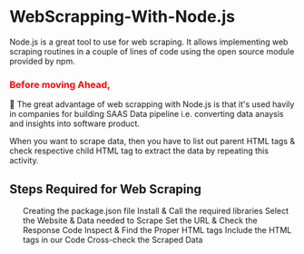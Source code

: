 # WebScrapping-With-Node.js
<!DOCTYPE html>
<html>
<body>

Node.js is a great tool to use for web scraping. It allows implementing web scraping routines in a couple of lines of code using the open source module provided by npm.

<h3 align="left" style="color:red;">Before moving Ahead,</h3>
<p align="left"> 
📌 The great advantage of web scrapping with Node.js is that it's used havily in companies for building SAAS Data pipeline i.e. converting data anaysis and insights into software  
   product.
  
</p>

When you want to scrape data, then you have to list out parent HTML tags & check respective child HTML tag to extract the data by repeating this activity.

   <h2> Steps Required for Web Scraping</h2>
 <ol>  
Creating the package.json file
Install & Call the required libraries
Select the Website & Data needed to Scrape
Set the URL & Check the Response Code
Inspect & Find the Proper HTML tags
Include the HTML tags in our Code
Cross-check the Scraped Data
   </ol>
   
   </body>
   </html>
